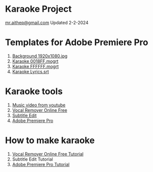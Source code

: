 # Karaoke Project
mr.aithep@gmail.com Updated 2-2-2024

# Templates for Adobe Premiere Pro
1. <a href="https://github.com/aiThep/Karaoke/blob/main/Background%201920x1080.jpg/">Background 1920x1080.jpg</a>
2. <a href="https://github.com/aiThep/Karaoke/blob/main/Karaoke%20subtitle%200018FF.mogrt">Karaoke 0018FF.mogrt</a>
3. <a href="https://github.com/aiThep/Karaoke/blob/main/Karaoke%20subtitle%20FFFFFF.mogrt">Karaoke FFFFFF.mogrt</a>
4. <a href="https://github.com/aiThep/Karaoke/blob/main/Karaoke%20subtitles%20lyrics.srt">Karaoke Lyrics.srt</a>

# Karaoke tools
1. <a href="https://www.youtube.com/watch?v=EWUcDIo9VJE/">Music video from youtube</a>
2. <a href="https://multimedia.easeus.com/vocal-remover/">Vocal Remover Online Free</a>
3. <a href="https://github.com/SubtitleEdit/subtitleedit/releases/">Subtitle Edit</a>
4. <a href="https://www.softwaresuite.store/adobe/premiere/download/">Adobe Premiere Pro</a>

# How to make karaoke
1. <a href="https://youtu.be/Pw2Hp6Y5PQ8">Vocal Remover Online Free Tutorial</a>
2. Subtitle Edit Tutorial
3. <a href="https://www.youtube.com/watch?v=dbPxOkT8CUM/">Adobe Premiere Pro Tutorial</a>
